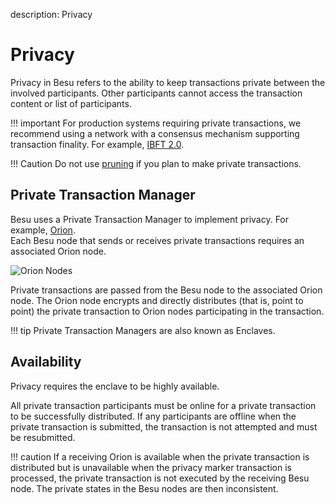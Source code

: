 description: Privacy
<!--- END of page meta data -->

# Privacy

Privacy in Besu refers to the ability to keep transactions private between the involved participants. 
Other participants cannot access the transaction content or list of participants.

!!! important
    For production systems requiring private transactions, we recommend using a network 
    with a consensus mechanism supporting transaction finality. For example, [IBFT 2.0](../../HowTo/Configure/Consensus-Protocols/IBFT.md).
    
!!! Caution
    Do not use [pruning](../Pruning.md) if you plan to make private transactions.

## Private Transaction Manager

Besu uses a Private Transaction Manager to implement privacy. For example, [Orion](http://docs.orion.pegasys.tech).  
Each Besu node that sends or receives private transactions requires an associated Orion node. 

![Orion Nodes](../../images/OrionNodes.png)

Private transactions are passed from the Besu node to the associated Orion node. The Orion node
encrypts and directly distributes (that is, point to point) the private transaction to Orion nodes 
participating in the transaction. 

!!! tip
    Private Transaction Managers are also known as Enclaves.  

## Availability 

Privacy requires the enclave to be highly available. 

All private transaction participants must be online for a private transaction to be successfully distributed.
If any participants are offline when the private transaction is submitted, the transaction is not attempted 
and must be resubmitted.

!!! caution
    If a receiving Orion is available when the private transaction is distributed but is unavailable 
    when the privacy marker transaction is processed, the private transaction is not executed by
    the receiving Besu node. The private states in the Besu nodes are then inconsistent. 